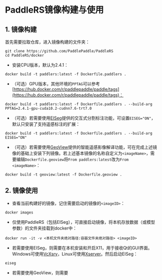 # PaddleRS镜像构建与使用

## 1. 镜像构建

首先需要拉取仓库，进入镜像构建的文件夹：

```shell
git clone https://github.com/PaddlePaddle/PaddleRS
cd PaddleRS/docker
```

- 安装CPU版本，默认为2.4.1：

```shell
docker build -t paddlers:latest -f Dockerfile.paddlers .
```

- （可选）GPU版本，其他环境的`PPTAG`可以参考[https://hub.docker.com/r/paddlepaddle/paddle/tags](https://hub.docker.com/r/paddlepaddle/paddle/tags)：

```shell
docker build -t paddlers:latest -f Dockerfile.paddlers . --build-arg PPTAG=2.4.1-gpu-cuda10.2-cudnn7.6-trt7.0
```

- （可选）若需要使用[EISeg](https://github.com/PaddlePaddle/PaddleSeg/tree/develop/EISeg)提供的交互式分割标注功能，可设置`EISEG="ON"`，默认只安装了支持遥感标注的扩展：

```shell
docker build -t paddlers:latest -f Dockerfile.paddlers . --build-arg EISEG="ON"
```

- （可选）若需要使用[GeoView](https://github.com/PaddleCV-SIG/GeoView/tree/develop)提供的智能遥感影像解译功能，可在完成上述镜像的基础上安装下列镜像。若上述基本镜像的名称自定义为`<imageName>`，需要编辑`Dockerfile.geoview`将`From paddlers:latest`改为`From <imageName>`：

```shell
docker build -t geoview:latest -f Dockerfile.geoview .
```

## 2. 镜像使用

- 查看当前构建好的镜像，记住需要启动的镜像的`<imageID>`：

```shell
docker images
```

- 仅使用PaddleRS（包括EISeg），可直接启动镜像，将本机存放数据（或模型参数）的文件夹挂载到docker中：

```shell
docker run -it -v <本机文件夹绝对路径:容器文件夹绝对路径> <imageID>
```

- 若需要使用EISeg，则需要在本机安装和开启X11，用于接收Qt的GUI界面。Windows可使用[VcXsrv](https://sourceforge.net/projects/vcxsrv/)，Linux可使用[Xserver](https://blog.csdn.net/a806689294/article/details/111462627)。然后启动EISeg：

```shell
eiseg
```

- 若需要使用GeoView，则需要
